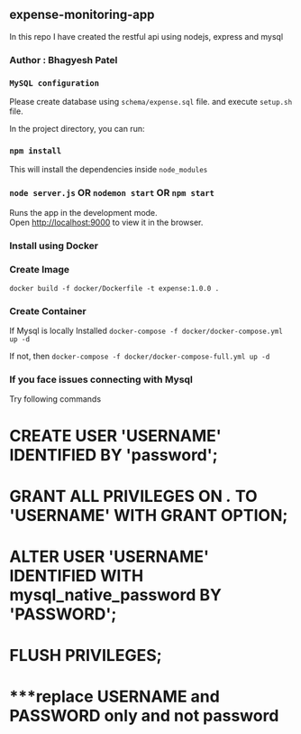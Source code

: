 ## expense-monitoring-app
In this repo I have created the restful api using nodejs, express and mysql

### Author : Bhagyesh Patel

### `MySQL configuration`
Please create database using `schema/expense.sql` file.
 and execute `setup.sh` file.

In the project directory, you can run:

### `npm install`

This will install the dependencies inside `node_modules`

### `node server.js` OR `nodemon start` OR `npm start`

Runs the app in the development mode.<br>
Open [http://localhost:9000](http://localhost:9000) to view it in the browser.

### Install using Docker

### Create Image
`docker build -f docker/Dockerfile -t expense:1.0.0 .`

### Create Container
If Mysql is locally Installed
`docker-compose -f docker/docker-compose.yml up -d`

If not, then
`docker-compose -f docker/docker-compose-full.yml up -d`

### If you face issues connecting with Mysql
Try following commands
# CREATE USER 'USERNAME' IDENTIFIED BY 'password';
# GRANT ALL PRIVILEGES ON *.* TO 'USERNAME' WITH GRANT OPTION;
# ALTER USER 'USERNAME' IDENTIFIED WITH mysql_native_password BY 'PASSWORD';
# FLUSH PRIVILEGES;
# ***replace USERNAME and PASSWORD only and not password
